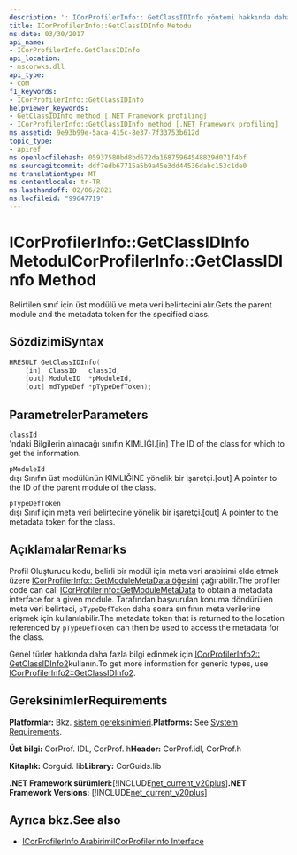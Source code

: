 ```yaml
---
description: ': ICorProfilerInfo:: GetClassIDInfo yöntemi hakkında daha fazla bilgi edinin'
title: ICorProfilerInfo::GetClassIDInfo Metodu
ms.date: 03/30/2017
api_name:
- ICorProfilerInfo.GetClassIDInfo
api_location:
- mscorwks.dll
api_type:
- COM
f1_keywords:
- ICorProfilerInfo::GetClassIDInfo
helpviewer_keywords:
- GetClassIDInfo method [.NET Framework profiling]
- ICorProfilerInfo::GetClassIDInfo method [.NET Framework profiling]
ms.assetid: 9e93b99e-5aca-415c-8e37-7f33753b612d
topic_type:
- apiref
ms.openlocfilehash: 05937580bd8bd672da16875964548829d071f4bf
ms.sourcegitcommit: ddf7edb67715a5b9a45e3dd44536dabc153c1de0
ms.translationtype: MT
ms.contentlocale: tr-TR
ms.lasthandoff: 02/06/2021
ms.locfileid: "99647719"
---
```

# <a name="icorprofilerinfogetclassidinfo-method"></a><span data-ttu-id="92b02-103">ICorProfilerInfo::GetClassIDInfo Metodu</span><span class="sxs-lookup"><span data-stu-id="92b02-103">ICorProfilerInfo::GetClassIDInfo Method</span></span>

<span data-ttu-id="92b02-104">Belirtilen sınıf için üst modülü ve meta veri belirtecini alır.</span><span class="sxs-lookup"><span data-stu-id="92b02-104">Gets the parent module and the metadata token for the specified class.</span></span>  
  
## <a name="syntax"></a><span data-ttu-id="92b02-105">Sözdizimi</span><span class="sxs-lookup"><span data-stu-id="92b02-105">Syntax</span></span>  
  
```cpp  
HRESULT GetClassIDInfo(  
    [in]  ClassID   classId,  
    [out] ModuleID  *pModuleId,  
    [out] mdTypeDef *pTypeDefToken);  
```  
  
## <a name="parameters"></a><span data-ttu-id="92b02-106">Parametreler</span><span class="sxs-lookup"><span data-stu-id="92b02-106">Parameters</span></span>  

 `classId`  
 <span data-ttu-id="92b02-107">'ndaki Bilgilerin alınacağı sınıfın KIMLIĞI.</span><span class="sxs-lookup"><span data-stu-id="92b02-107">[in] The ID of the class for which to get the information.</span></span>  
  
 `pModuleId`  
 <span data-ttu-id="92b02-108">dışı Sınıfın üst modülünün KIMLIĞINE yönelik bir işaretçi.</span><span class="sxs-lookup"><span data-stu-id="92b02-108">[out] A pointer to the ID of the parent module of the class.</span></span>  
  
 `pTypeDefToken`  
 <span data-ttu-id="92b02-109">dışı Sınıf için meta veri belirtecine yönelik bir işaretçi.</span><span class="sxs-lookup"><span data-stu-id="92b02-109">[out] A pointer to the metadata token for the class.</span></span>  
  
## <a name="remarks"></a><span data-ttu-id="92b02-110">Açıklamalar</span><span class="sxs-lookup"><span data-stu-id="92b02-110">Remarks</span></span>  

 <span data-ttu-id="92b02-111">Profil Oluşturucu kodu, belirli bir modül için meta veri arabirimi elde etmek üzere [ICorProfilerInfo:: GetModuleMetaData öğesini](icorprofilerinfo-getmodulemetadata-method.md) çağırabilir.</span><span class="sxs-lookup"><span data-stu-id="92b02-111">The profiler code can call [ICorProfilerInfo::GetModuleMetaData](icorprofilerinfo-getmodulemetadata-method.md) to obtain a metadata interface for a given module.</span></span> <span data-ttu-id="92b02-112">Tarafından başvurulan konuma döndürülen meta veri belirteci, `pTypeDefToken` daha sonra sınıfının meta verilerine erişmek için kullanılabilir.</span><span class="sxs-lookup"><span data-stu-id="92b02-112">The metadata token that is returned to the location referenced by `pTypeDefToken` can then be used to access the metadata for the class.</span></span>  
  
 <span data-ttu-id="92b02-113">Genel türler hakkında daha fazla bilgi edinmek için [ICorProfilerInfo2:: GetClassIDInfo2](icorprofilerinfo2-getclassidinfo2-method.md)kullanın.</span><span class="sxs-lookup"><span data-stu-id="92b02-113">To get more information for generic types, use [ICorProfilerInfo2::GetClassIDInfo2](icorprofilerinfo2-getclassidinfo2-method.md).</span></span>  
  
## <a name="requirements"></a><span data-ttu-id="92b02-114">Gereksinimler</span><span class="sxs-lookup"><span data-stu-id="92b02-114">Requirements</span></span>  

 <span data-ttu-id="92b02-115">**Platformlar:** Bkz. [sistem gereksinimleri](../../get-started/system-requirements.md).</span><span class="sxs-lookup"><span data-stu-id="92b02-115">**Platforms:** See [System Requirements](../../get-started/system-requirements.md).</span></span>  
  
 <span data-ttu-id="92b02-116">**Üst bilgi:** CorProf. IDL, CorProf. h</span><span class="sxs-lookup"><span data-stu-id="92b02-116">**Header:** CorProf.idl, CorProf.h</span></span>  
  
 <span data-ttu-id="92b02-117">**Kitaplık:** Corguid. lib</span><span class="sxs-lookup"><span data-stu-id="92b02-117">**Library:** CorGuids.lib</span></span>  
  
 <span data-ttu-id="92b02-118">**.NET Framework sürümleri:**[!INCLUDE[net_current_v20plus](../../../../includes/net-current-v20plus-md.md)]</span><span class="sxs-lookup"><span data-stu-id="92b02-118">**.NET Framework Versions:** [!INCLUDE[net_current_v20plus](../../../../includes/net-current-v20plus-md.md)]</span></span>  
  
## <a name="see-also"></a><span data-ttu-id="92b02-119">Ayrıca bkz.</span><span class="sxs-lookup"><span data-stu-id="92b02-119">See also</span></span>

- [<span data-ttu-id="92b02-120">ICorProfilerInfo Arabirimi</span><span class="sxs-lookup"><span data-stu-id="92b02-120">ICorProfilerInfo Interface</span></span>](icorprofilerinfo-interface.md)
